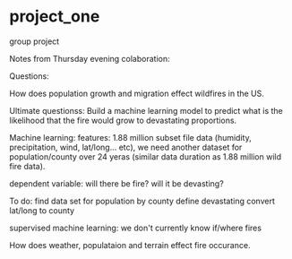 # project_one
group project

Notes from Thursday evening colaboration:

Questions: 

How does population growth and migration effect wildfires in the US.

Ultimate questionss:
Build a machine learning model to predict what is the likelihood that the fire would grow to devastating proportions.

Machine learning: 
features: 1.88 million subset file data (humidity, precipitation, wind, lat/long... etc), we need another dataset for population/county
over 24 yeras (similar data duration as 1.88 million wild fire data). 

dependent variable: 
will there be fire?
will it be devasting? 

To do:
find data set for population by county
define devastating
convert lat/long to county

supervised machine learning: we don't currently know if/where fires

How does weather, populataion and terrain effect fire occurance. 